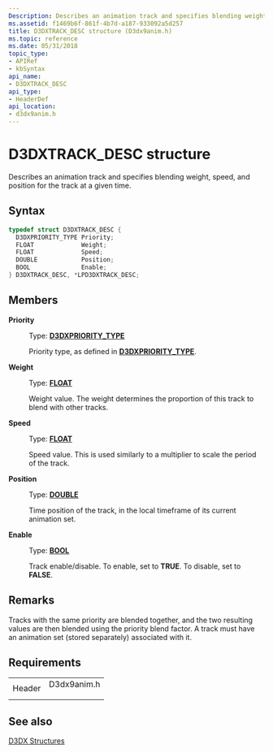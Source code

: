 ```yaml
---
Description: Describes an animation track and specifies blending weight, speed, and position for the track at a given time.
ms.assetid: f1469b6f-861f-4b7d-a187-933092a5d257
title: D3DXTRACK_DESC structure (D3dx9anim.h)
ms.topic: reference
ms.date: 05/31/2018
topic_type: 
- APIRef
- kbSyntax
api_name: 
- D3DXTRACK_DESC
api_type: 
- HeaderDef
api_location: 
- d3dx9anim.h
---
```


# D3DXTRACK\_DESC structure

Describes an animation track and specifies blending weight, speed, and position for the track at a given time.

## Syntax


```C++
typedef struct D3DXTRACK_DESC {
  D3DXPRIORITY_TYPE Priority;
  FLOAT             Weight;
  FLOAT             Speed;
  DOUBLE            Position;
  BOOL              Enable;
} D3DXTRACK_DESC, *LPD3DXTRACK_DESC;
```



## Members

<dl> <dt>

**Priority**
</dt> <dd>

Type: **[**D3DXPRIORITY\_TYPE**](https://msdn.microsoft.com/library/Bb205401(v=VS.85).aspx)**

</dd> <dd>

Priority type, as defined in [**D3DXPRIORITY\_TYPE**](https://msdn.microsoft.com/library/Bb205401(v=VS.85).aspx).

</dd> <dt>

**Weight**
</dt> <dd>

Type: **[**FLOAT**](https://msdn.microsoft.com/library/Aa383751(v=VS.85).aspx)**

</dd> <dd>

Weight value. The weight determines the proportion of this track to blend with other tracks.

</dd> <dt>

**Speed**
</dt> <dd>

Type: **[**FLOAT**](https://msdn.microsoft.com/library/Aa383751(v=VS.85).aspx)**

</dd> <dd>

Speed value. This is used similarly to a multiplier to scale the period of the track.

</dd> <dt>

**Position**
</dt> <dd>

Type: **[**DOUBLE**](https://msdn.microsoft.com/library/Aa383751(v=VS.85).aspx)**

</dd> <dd>

Time position of the track, in the local timeframe of its current animation set.

</dd> <dt>

**Enable**
</dt> <dd>

Type: **[**BOOL**](https://msdn.microsoft.com/library/Aa383751(v=VS.85).aspx)**

</dd> <dd>

Track enable/disable. To enable, set to **TRUE**. To disable, set to **FALSE**.

</dd> </dl>

## Remarks

Tracks with the same priority are blended together, and the two resulting values are then blended using the priority blend factor. A track must have an animation set (stored separately) associated with it.

## Requirements



|                   |                                                                                        |
|-------------------|----------------------------------------------------------------------------------------|
| Header<br/> | <dl> <dt>D3dx9anim.h</dt> </dl> |



## See also

<dl> <dt>

[D3DX Structures](dx9-graphics-reference-d3dx-structures.md)
</dt> </dl>

 

 




